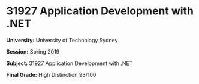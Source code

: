 # 31927 Application Development with .NET

**University:** University of Technology Sydney

**Session:** Spring 2019

**Subject:** 31927 Application Development with .NET

**Final Grade:** High Distinction 93/100
